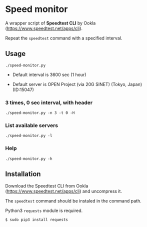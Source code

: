 # Speed monitor
A wrapper script of **Speedtest CLI** by Ookla (https://www.speedtest.net/apps/cli).

Repeat the `speedtest` command with a specified interval.

## Usage
```
./speed-monitor.py
```
* Default interval is 3600 sec (1 hour)

* Default server is OPEN Project (via 20G SINET) (Tokyo, Japan) (ID:15047)

### 3 times, 0 sec interval, with header
```
./speed-monitor.py -n 3 -t 0 -H
```
### List available servers
```
./speed-monitor.py -l
```
### Help
```
./speed-monitor.py -h
```

## Installation
Download the Speedtest CLI from Ookla (https://www.speedtest.net/apps/cli) and uncompress it.

The `speedtest` command should be instaled in the command path.

Python3 `requests` module is required.
```
$ sudo pip3 install requests
```
